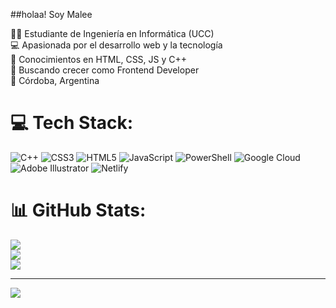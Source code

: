 ##holaa! Soy Malee

👩‍💻 Estudiante de Ingeniería en Informática (UCC)  
💻 Apasionada por el desarrollo web y la tecnología  
🧠 Conocimientos en HTML, CSS, JS y C++  
🚀 Buscando crecer como Frontend Developer  
📍 Córdoba, Argentina


# 💻 Tech Stack:
![C++](https://img.shields.io/badge/c++-%2300599C.svg?style=for-the-badge&logo=c%2B%2B&logoColor=white) ![CSS3](https://img.shields.io/badge/css3-%231572B6.svg?style=for-the-badge&logo=css3&logoColor=white) ![HTML5](https://img.shields.io/badge/html5-%23E34F26.svg?style=for-the-badge&logo=html5&logoColor=white) ![JavaScript](https://img.shields.io/badge/javascript-%23323330.svg?style=for-the-badge&logo=javascript&logoColor=%23F7DF1E) ![PowerShell](https://img.shields.io/badge/PowerShell-%235391FE.svg?style=for-the-badge&logo=powershell&logoColor=white) ![Google Cloud](https://img.shields.io/badge/GoogleCloud-%234285F4.svg?style=for-the-badge&logo=google-cloud&logoColor=white) ![Adobe Illustrator](https://img.shields.io/badge/adobe%20illustrator-%23FF9A00.svg?style=for-the-badge&logo=adobe%20illustrator&logoColor=white) ![Netlify](https://img.shields.io/badge/netlify-%23000000.svg?style=for-the-badge&logo=netlify&logoColor=#00C7B7)
# 📊 GitHub Stats:
![](https://github-readme-stats.vercel.app/api?username=Maleecontreras&theme=merko&hide_border=false&include_all_commits=false&count_private=false)<br/>
![](https://nirzak-streak-stats.vercel.app/?user=Maleecontreras&theme=merko&hide_border=false)<br/>
![](https://github-readme-stats.vercel.app/api/top-langs/?username=Maleecontreras&theme=merko&hide_border=false&include_all_commits=false&count_private=false&layout=compact)

---
[![](https://visitcount.itsvg.in/api?id=Maleecontreras&icon=0&color=11)](https://visitcount.itsvg.in)
